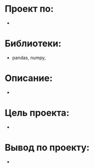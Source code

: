 # Проект по:

- 
# Библиотеки:

- pandas, numpy,

# Описание:

- 

# Цель проекта:

- 

# Вывод по проекту:

- 
